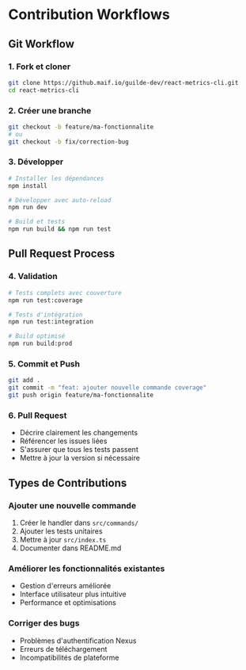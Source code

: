 # Contribution Workflows

## Git Workflow

### 1. Fork et cloner
```bash
git clone https://github.maif.io/guilde-dev/react-metrics-cli.git
cd react-metrics-cli
```

### 2. Créer une branche
```bash
git checkout -b feature/ma-fonctionnalite
# ou
git checkout -b fix/correction-bug
```

### 3. Développer
```bash
# Installer les dépendances
npm install

# Développer avec auto-reload
npm run dev

# Build et tests
npm run build && npm run test
```

## Pull Request Process

### 4. Validation
```bash
# Tests complets avec couverture
npm run test:coverage

# Tests d'intégration
npm run test:integration

# Build optimisé
npm run build:prod
```

### 5. Commit et Push
```bash
git add .
git commit -m "feat: ajouter nouvelle commande coverage"
git push origin feature/ma-fonctionnalite
```

### 6. Pull Request
- Décrire clairement les changements
- Référencer les issues liées
- S'assurer que tous les tests passent
- Mettre à jour la version si nécessaire

## Types de Contributions

### Ajouter une nouvelle commande
1. Créer le handler dans `src/commands/`
2. Ajouter les tests unitaires
3. Mettre à jour `src/index.ts`
4. Documenter dans README.md

### Améliorer les fonctionnalités existantes
- Gestion d'erreurs améliorée
- Interface utilisateur plus intuitive
- Performance et optimisations

### Corriger des bugs
- Problèmes d'authentification Nexus
- Erreurs de téléchargement
- Incompatibilités de plateforme